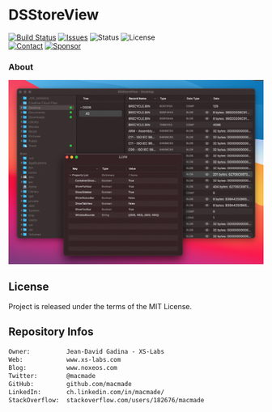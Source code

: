 DSStoreView
===========

[![Build Status](https://img.shields.io/github/workflow/status/macmade/DSStoreView/ci-mac?label=macOS&logo=apple)](https://github.com/macmade/DSStoreView/actions/workflows/ci-mac.yaml)
[![Issues](http://img.shields.io/github/issues/macmade/DSStoreView.svg?logo=github)](https://github.com/macmade/DSStoreView/issues)
![Status](https://img.shields.io/badge/status-active-brightgreen.svg?logo=git)
![License](https://img.shields.io/badge/license-mit-brightgreen.svg?logo=open-source-initiative)  
[![Contact](https://img.shields.io/badge/follow-@macmade-blue.svg?logo=twitter&style=social)](https://twitter.com/macmade)
[![Sponsor](https://img.shields.io/badge/sponsor-macmade-pink.svg?logo=github-sponsors&style=social)](https://github.com/sponsors/macmade)

### About

![DSStoreView](Assets/DSStoreView.png "DSStoreView")

License
-------

Project is released under the terms of the MIT License.

Repository Infos
----------------

    Owner:          Jean-David Gadina - XS-Labs
    Web:            www.xs-labs.com
    Blog:           www.noxeos.com
    Twitter:        @macmade
    GitHub:         github.com/macmade
    LinkedIn:       ch.linkedin.com/in/macmade/
    StackOverflow:  stackoverflow.com/users/182676/macmade
